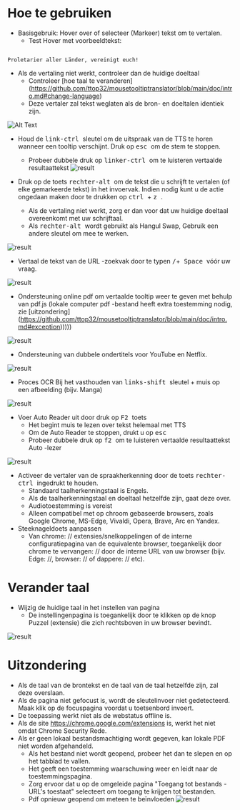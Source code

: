 # Hoe te gebruiken


- Basisgebruik: Hover over of selecteer (Markeer) tekst om te vertalen.
  - Test Hover met voorbeeldtekst:
```console

Proletarier aller Länder, vereinigt euch!

```

  - Als de vertaling niet werkt, controleer dan de huidige doeltaal
    - Controleer [hoe taal te veranderen] (https://github.com/ttop32/mousetooltiptranslator/blob/main/doc/intro.md#change-language)
    - Deze vertaler zal tekst weglaten als de bron- en doeltalen identiek zijn.


![Alt Text](/doc/reagre.gif)



- Houd de <kbd> link-ctrl </kbd> sleutel om de uitspraak van de TTS te horen wanneer een tooltip verschijnt. Druk op <kbd> esc </kbd> om de stem te stoppen.
  - Probeer dubbele druk op <kbd> linker-ctrl </kbd> om te luisteren vertaalde resultaattekst
![result](/doc/20.gif)



- Druk op de toets <kbd> rechter-alt </kbd> om de tekst die u schrijft te vertalen (of elke gemarkeerde tekst) in het invoervak. Indien nodig kunt u de actie ongedaan maken door te drukken op <kbd> ctrl </kbd> + <kbd> z </kbd>.
  - Als de vertaling niet werkt, zorg er dan voor dat uw huidige doeltaal overeenkomt met uw schrijftaal.
  - Als <kbd> rechter-alt </kbd> wordt gebruikt als Hangul Swap,
Gebruik een andere sleutel om mee te werken.


![result](/doc/11.gif)



- Vertaal de tekst van de URL -zoekvak door te typen <kbd>/</kbd>+<kbd> Space </kbd> vóór uw vraag.


![result](/doc/21.gif)



- Ondersteuning online pdf om vertaalde tooltip weer te geven met behulp van pdf.js (lokale computer pdf -bestand heeft extra toestemming nodig, zie [uitzondering] (https://github.com/ttop32/mousetooltiptranslator/blob/main/doc/intro.md#exception)))))


![result](/doc/12.gif)



- Ondersteuning van dubbele ondertitels voor YouTube en Netflix.


![result](/doc/16.gif)



- Proces OCR Bij het vasthouden van <kbd> links-shift </kbd> sleutel + muis op een afbeelding (bijv. Manga)


![result](/doc/15.gif)



- Voer Auto Reader uit door druk op <kbd> F2 </kbd> toets
  - Het begint muis te lezen over tekst helemaal met TTS
  - Om de Auto Reader te stoppen, drukt u op <kbd> esc </kbd>
  - Probeer dubbele druk op <kbd> f2 </kbd> om te luisteren vertaalde resultaattekst Auto -lezer


![result](/doc/30.gif)



- Activeer de vertaler van de spraakherkenning door de toets <kbd> rechter-ctrl </kbd> ingedrukt te houden.
  - Standaard taalherkenningstaal is Engels.
  - Als de taalherkenningstaal en doeltaal hetzelfde zijn, gaat deze over.
  - Audiotoestemming is vereist
  - Alleen compatibel met op chroom gebaseerde browsers, zoals Google Chrome, MS-Edge, Vivaldi, Opera, Brave, Arc en Yandex.
- Steeknageldoets aanpassen
  - Van chrome: // extensies/snelkoppelingen of de interne configuratiepagina van de equivalente browser, toegankelijk door chrome te vervangen: // door de interne URL van uw browser (bijv. Edge: //, browser: // of dappere: // etc).
# Verander taal
- Wijzig de huidige taal in het instellen van pagina
  - De instellingenpagina is toegankelijk door te klikken op de knop Puzzel (extensie) die zich rechtsboven in uw browser bevindt.


![result](/doc/14.gif)





# Uitzondering


- Als de taal van de brontekst en de taal van de taal hetzelfde zijn, zal deze overslaan.
- Als de pagina niet gefocust is, wordt de sleutelinvoer niet gedetecteerd.
Maak klik op de focuspagina voordat u toetsenbord invoert.
- De toepassing werkt niet als de webstatus offline is.
- Als de site <https://chrome.google.com/extensions> is, werkt het niet omdat Chrome Security Rede.
- Als er geen lokaal bestandsmachtiging wordt gegeven, kan lokale PDF niet worden afgehandeld.
  - Als het bestand niet wordt geopend, probeer het dan te slepen en op het tabblad te vallen.
  - Het geeft een toestemming waarschuwing weer en leidt naar de toestemmingspagina.
  - Zorg ervoor dat u op de omgeleide pagina "Toegang tot bestands -URL's toestaat" selecteert om toegang te krijgen tot bestanden.
  - Pdf opnieuw geopend om meteen te beïnvloeden
![result](/doc/10.gif)
